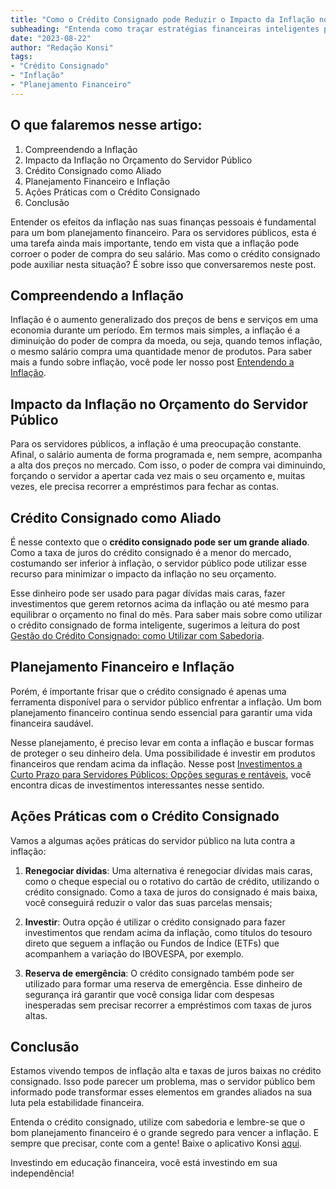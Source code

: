 ```yaml
---
title: "Como o Crédito Consignado pode Reduzir o Impacto da Inflação no Orçamento do Servidor Público"
subheading: "Entenda como traçar estratégias financeiras inteligentes para enfrentar a inflação sem prejudicar suas finanças pessoais"
date: "2023-08-22"
author: "Redação Konsi"
tags:
- "Crédito Consignado"
- "Inflação"
- "Planejamento Financeiro"
---
```


## O que falaremos nesse artigo:
1. Compreendendo a Inflação
2. Impacto da Inflação no Orçamento do Servidor Público
3. Crédito Consignado como Aliado
4. Planejamento Financeiro e Inflação 
5. Ações Práticas com o Crédito Consignado
6. Conclusão

Entender os efeitos da inflação nas suas finanças pessoais é fundamental para um bom planejamento financeiro. Para os servidores públicos, esta é uma tarefa ainda mais importante, tendo em vista que a inflação pode corroer o poder de compra do seu salário. Mas como o crédito consignado pode auxiliar nesta situação? É sobre isso que conversaremos neste post.

## Compreendendo a Inflação

Inflação é o aumento generalizado dos preços de bens e serviços em uma economia durante um período. Em termos mais simples, a inflação é a diminuição do poder de compra da moeda, ou seja, quando temos inflação, o mesmo salário compra uma quantidade menor de produtos. Para saber mais a fundo sobre inflação, você pode ler nosso post [Entendendo a Inflação](https://konsi.com.br/postagens/entendendoInflacao).

## Impacto da Inflação no Orçamento do Servidor Público

Para os servidores públicos, a inflação é uma preocupação constante. Afinal, o salário aumenta de forma programada e, nem sempre, acompanha a alta dos preços no mercado. Com isso, o poder de compra vai diminuindo, forçando o servidor a apertar cada vez mais o seu orçamento e, muitas vezes, ele precisa recorrer a empréstimos para fechar as contas.

## Crédito Consignado como Aliado

É nesse contexto que o **crédito consignado pode ser um grande aliado**. Como a taxa de juros do crédito consignado é a menor do mercado, costumando ser inferior à inflação, o servidor público pode utilizar esse recurso para minimizar o impacto da inflação no seu orçamento.

Esse dinheiro pode ser usado para pagar dívidas mais caras, fazer investimentos que gerem retornos acima da inflação ou até mesmo para equilibrar o orçamento no final do mês. Para saber mais sobre como utilizar o crédito consignado de forma inteligente, sugerimos a leitura do post [Gestão do Crédito Consignado: como Utilizar com Sabedoria](https://konsi.com.br/postagens/gestao-do-credito-consignado).

## Planejamento Financeiro e Inflação

Porém, é importante frisar que o crédito consignado é apenas uma ferramenta disponível para o servidor público enfrentar a inflação. Um bom planejamento financeiro continua sendo essencial para garantir uma vida financeira saudável.

Nesse planejamento, é preciso levar em conta a inflação e buscar formas de proteger o seu dinheiro dela. Uma possibilidade é investir em produtos financeiros que rendam acima da inflação. Nesse post [Investimentos a Curto Prazo para Servidores Públicos: Opções seguras e rentáveis](https://konsi.com.br/postagens/investimento-curto-prazo), você encontra dicas de investimentos interessantes nesse sentido.

## Ações Práticas com o Crédito Consignado

Vamos a algumas ações práticas do servidor público na luta contra a inflação:

1. **Renegociar dívidas**: Uma alternativa é renegociar dívidas mais caras, como o cheque especial ou o rotativo do cartão de crédito, utilizando o crédito consignado. Como a taxa de juros do consignado é mais baixa, você conseguirá reduzir o valor das suas parcelas mensais;

2. **Investir**: Outra opção é utilizar o crédito consignado para fazer investimentos que rendam acima da inflação, como títulos do tesouro direto que seguem a inflação ou Fundos de Índice (ETFs) que acompanhem a variação do IBOVESPA, por exemplo. 

3. **Reserva de emergência**: O crédito consignado também pode ser utilizado para formar uma reserva de emergência. Esse dinheiro de segurança irá garantir que você consiga lidar com despesas inesperadas sem precisar recorrer a empréstimos com taxas de juros altas.

## Conclusão

Estamos vivendo tempos de inflação alta e taxas de juros baixas no crédito consignado. Isso pode parecer um problema, mas o servidor público bem informado pode transformar esses elementos em grandes aliados na sua luta pela estabilidade financeira. 

Entenda o crédito consignado, utilize com sabedoria e lembre-se que o bom planejamento financeiro é o grande segredo para vencer a inflação. E sempre que precisar, conte com a gente! Baixe o aplicativo Konsi [aqui](https://konsi.com.br/app-download). 

Investindo em educação financeira, você está investindo em sua independência!